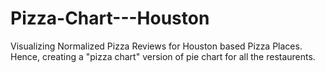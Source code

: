 # Pizza-Chart---Houston
Visualizing Normalized Pizza Reviews for Houston based Pizza Places. Hence, creating a "pizza chart" version of pie chart for all the restaurents.
